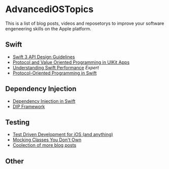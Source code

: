 # AdvancediOSTopics
This is a list of blog posts, videos and reposetorys to improve your software engeneering skills on the Apple platform.

## Swift
- [Swift 3 API Design Guidelines](https://developer.apple.com/videos/play/wwdc2016/403/)
- [Protocol and Value Oriented Programming in UIKit Apps](https://developer.apple.com/videos/play/wwdc2016/419/)
- [Understanding Swift Performance](https://developer.apple.com/videos/play/wwdc2016/416/) *Expert*
- [Protocol-Oriented Programming in Swift](https://developer.apple.com/videos/play/wwdc2015/408/)

## Dependency Injection
- [Dependency Injection in Swift](https://www.youtube.com/watch?v=Jg5MvmR3TtM&list=PLdr22uU_wISqm9QbnczWxXs9qyuWpSU4k&index=15)
- [DIP Framework](https://github.com/AliSoftware/Dip)

## Testing
- [Test Driven Development for iOS (and anything)](https://www.youtube.com/watch?v=Jzlz3Bx-NzM)
- [Mocking Classes You Don't Own](http://masilotti.com/testing-nsurlsession-input/)
- [Coolection of more blog posts](http://qualitycoding.org/start-here/)

## Other
